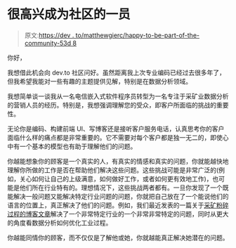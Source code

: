 # 很高兴成为社区的一员

> 原文:[https://dev . to/matthewgierc/happy-to-be-part-of-the-community-53d 8](https://dev.to/matthewgierc/happy-to-be-part-of-the-community-53d8)

你好，

我想借此机会向 dev.to 社区问好。虽然距离我上次专业编码已经过去很多年了，但我希望我能对一些有趣的主题提供见解，特别是在数据分析领域。

我想简单谈一谈我从一名电信嵌入式软件程序员转型为一名专注于采矿业数据分析的营销人员的经历。特别是，我想强调理解您的受众，即客户所面临的挑战的重要性。

无论你是编码、构建前端 UI、写博客还是接听客户服务电话，认真思考你的客户面临什么样的痛点都是非常重要的。它不需要对每个客户都是独一无二的，即使心中有一个基本的模型也有助于理解他们的问题。

你越能想象你的顾客是一个真实的人，有真实的情感和真实的问题，你就能越快地理解你所做的工作是否在帮助他们解决这些问题。这些挑战可能是非常广泛的(例如，关心如何让自己的上级满意，如何做好工作，或者如何更有效地工作)，也可能是他们所在行业特有的。理想情况下，这些挑战两者都有。一旦你发现了一个既能解决一般问题又能解决特定行业问题的问题，你就把自己放在了一个能说他们的语言的位置上，真正解决了他们的问题。例如，我们最近发表的一篇关于[采矿粉碎过程的博客文章](https://www.3agsystems.com/blog/mining-comminution-crusher-ball-mill-advanced-analytics)解决了一个非常特定行业的一个非常非常特定的问题，同时从更大的角度看数据分析如何优化工业过程。

你越能同情你的顾客，而不仅仅是了解他或她，你就越能真正解决她潜在的问题。
